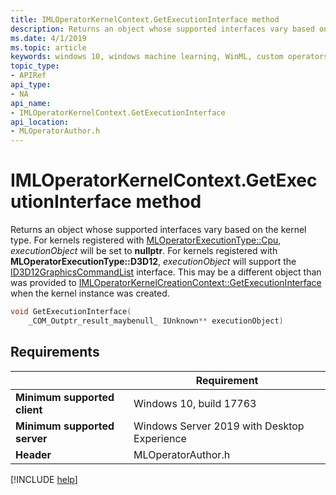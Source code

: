 ```yaml
---
title: IMLOperatorKernelContext.GetExecutionInterface method
description: Returns an object whose supported interfaces vary based on the kernel type. For the IMLOperatorKernelContext.GetExecutionInterface method.
ms.date: 4/1/2019
ms.topic: article
keywords: windows 10, windows machine learning, WinML, custom operators, GetExecutionInterface
topic_type:
- APIRef
api_type:
- NA
api_name:
- IMLOperatorKernelContext.GetExecutionInterface
api_location:
- MLOperatorAuthor.h
---
```


# IMLOperatorKernelContext.GetExecutionInterface method

Returns an object whose supported interfaces vary based on the kernel type. For kernels registered with [MLOperatorExecutionType::Cpu](MLOperatorExecutionType.md), *executionObject* will be set to **nullptr**. For kernels registered with **MLOperatorExecutionType::D3D12**, *executionObject* will support the [ID3D12GraphicsCommandList](/windows/desktop/api/d3d12/nn-d3d12-id3d12graphicscommandlist) interface. This may be a different object than was provided to [IMLOperatorKernelCreationContext::GetExecutionInterface](IMLOperatorKernelCreationContext_GetExecutionInterface.md) when the kernel instance was created.

```cpp
void GetExecutionInterface(
    _COM_Outptr_result_maybenull_ IUnknown** executionObject)
```

## Requirements

| | Requirement |
|-|-|
| **Minimum supported client** | Windows 10, build 17763 |
| **Minimum supported server** | Windows Server 2019 with Desktop Experience |
| **Header** | MLOperatorAuthor.h |

[!INCLUDE [help](../../includes/get-help.md)]
